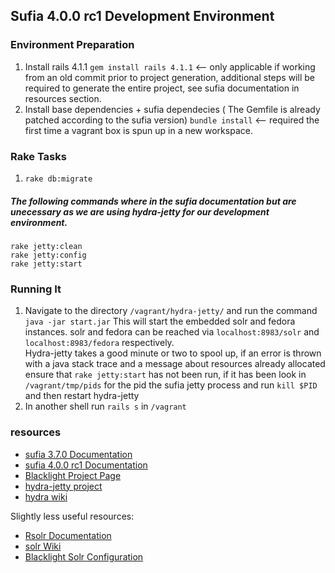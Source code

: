 ## Sufia 4.0.0 rc1 Development Environment

### Environment Preparation

1. Install rails 4.1.1 `gem install rails 4.1.1` <-- only applicable if working from an old commit prior to project generation, additional steps will be required to generate the entire project, see sufia documentation in resources section.
2. Install base dependencies + sufia dependecies ( The Gemfile is already patched according to the sufia version) `bundle install` <-- required the first time a vagrant box is spun up in a new workspace.

### Rake Tasks

1. `rake db:migrate`

##### The following commands where in the sufia documentation but are unecessary as we are using hydra-jetty for our development environment.
```
rake jetty:clean
rake jetty:config
rake jetty:start
```

### Running It
1. Navigate to the directory `/vagrant/hydra-jetty/` and run the command `java -jar start.jar`  This will start the embedded solr and fedora instances.  solr and fedora can be reached via `localhost:8983/solr` and `localhost:8983/fedora` respectively.  
Hydra-jetty takes a good minute or two to spool up, if an error is thrown with a java stack trace and a message about resources already allocated ensure that `rake jetty:start` has not been run, if it has been look in `/vagrant/tmp/pids` for the pid the sufia jetty process and run `kill $PID` and then restart hydra-jetty
2. In another shell run `rails s` in `/vagrant` 

### resources
- [sufia 3.7.0 Documentation](http://rubydoc.info/gems/sufia/3.7.0/frames)
- [sufia 4.0.0 rc1 Documentation](https://github.com/projecthydra/sufia)
- [Blacklight Project Page](https://github.com/projectblacklight/blacklight)
- [hydra-jetty project](https://github.com/projecthydra/hydra-jetty)
- [hydra wiki](https://github.com/projecthydra/hydra/wiki)

Slightly less useful resources:  

- [Rsolr Documentation](https://github.com/rsolr/rsolr)
- [solr Wiki](https://wiki.apache.org/solr/FrontPage)
- [Blacklight Solr Configuration](https://github.com/projectblacklight/blacklight/wiki/Solr-Configuration)
